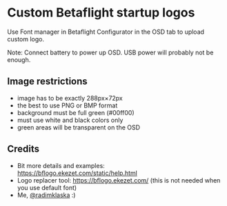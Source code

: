 # Custom Betaflight startup logos

Use Font manager in Betaflight Configurator in the OSD tab to upload custom logo.

Note: Connect battery to power up OSD. USB power will probably not be enough.

## Image restrictions

* image has to be exactly 288px×72px
* the best to use PNG or BMP format
* background must be full green (#00ff00)
* must use white and black colors only
* green areas will be transparent on the OSD

## Credits

* Bit more details and examples: https://bflogo.ekezet.com/static/help.html
* Logo replacer tool: https://bflogo.ekezet.com/ (this is not needed when you use default font)
* Me, [@radimklaska](https://github.com/radimklaska) :)